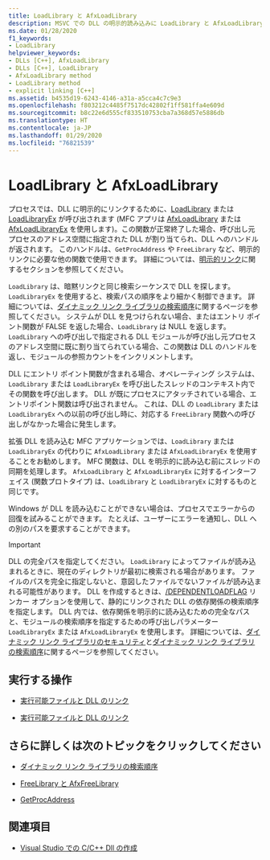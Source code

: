 ```yaml
---
title: LoadLibrary と AfxLoadLibrary
description: MSVC での DLL の明示的読み込みに LoadLibrary と AfxLoadLibrary を使用します。
ms.date: 01/28/2020
f1_keywords:
- LoadLibrary
helpviewer_keywords:
- DLLs [C++], AfxLoadLibrary
- DLLs [C++], LoadLibrary
- AfxLoadLibrary method
- LoadLibrary method
- explicit linking [C++]
ms.assetid: b4535d19-6243-4146-a31a-a5cca4c7c9e3
ms.openlocfilehash: f803212c4485f7517dc42802f1ff581ffa4e609d
ms.sourcegitcommit: b8c22e6d555cf833510753cba7a368d57e5886db
ms.translationtype: HT
ms.contentlocale: ja-JP
ms.lasthandoff: 01/29/2020
ms.locfileid: "76821539"
---
```

# <a name="loadlibrary-and-afxloadlibrary"></a>LoadLibrary と AfxLoadLibrary

プロセスでは、DLL に明示的にリンクするために、[LoadLibrary](/windows/win32/api/libloaderapi/nf-libloaderapi-loadlibraryw) または [LoadLibraryEx](/windows/win32/api/libloaderapi/nf-libloaderapi-loadlibraryexw) が呼び出されます (MFC アプリは [AfxLoadLibrary](../mfc/reference/application-information-and-management.md#afxloadlibrary) または [AfxLoadLibraryEx](../mfc/reference/application-information-and-management.md#afxloadlibraryex) を使用します)。この関数が正常終了した場合、呼び出し元プロセスのアドレス空間に指定された DLL が割り当てられ、DLL へのハンドルが返されます。 このハンドルは、`GetProcAddress` や `FreeLibrary` など、明示的リンクに必要な他の関数で使用できます。 詳細については、[明示的リンク](linking-an-executable-to-a-dll.md#linking-explicitly)に関するセクションを参照してください。

`LoadLibrary` は、暗黙リンクと同じ検索シーケンスで DLL を探します。 `LoadLibraryEx` を使用すると、検索パスの順序をより細かく制御できます。 詳細については、[ダイナミック リンク ライブラリの検索順序](/windows/win32/dlls/dynamic-link-library-search-order)に関するページを参照してください。 システムが DLL を見つけられない場合、またはエントリ ポイント関数が FALSE を返した場合、`LoadLibrary` は NULL を返します。 `LoadLibrary` への呼び出しで指定される DLL モジュールが呼び出し元プロセスのアドレス空間に既に割り当てられている場合、この関数は DLL のハンドルを返し、モジュールの参照カウントをインクリメントします。

DLL にエントリ ポイント関数が含まれる場合、オペレーティング システムは、`LoadLibrary` または `LoadLibraryEx` を呼び出したスレッドのコンテキスト内でその関数を呼び出します。 DLL が既にプロセスにアタッチされている場合、エントリポイント関数は呼び出されません。 これは、DLL の `LoadLibrary` または `LoadLibraryEx` への以前の呼び出し時に、対応する `FreeLibrary` 関数への呼び出しがなかった場合に発生します。

拡張 DLL を読み込む MFC アプリケーションでは、`LoadLibrary` または `LoadLibraryEx` の代わりに `AfxLoadLibrary` または `AfxLoadLibraryEx` を使用することをお勧めします。 MFC 関数は、DLL を明示的に読み込む前にスレッドの同期を処理します。 `AfxLoadLibrary` と `AfxLoadLibraryEx` に対するインターフェイス (関数プロトタイプ) は、`LoadLibrary` と `LoadLibraryEx` に対するものと同じです。

Windows が DLL を読み込むことができない場合は、プロセスでエラーからの回復を試みることができます。 たとえば、ユーザーにエラーを通知し、DLL への別のパスを要求することができます。

> [!IMPORTANT]
> DLL の完全パスを指定してください。 `LoadLibrary` によってファイルが読み込まれるときに、現在のディレクトリが最初に検索される場合があります。 ファイルのパスを完全に指定しないと、意図したファイルでないファイルが読み込まれる可能性があります。 DLL を作成するときは、[/DEPENDENTLOADFLAG](reference/dependentloadflag.md) リンカー オプションを使用して、静的にリンクされた DLL の依存関係の検索順序を指定します。 DLL 内では、依存関係を明示的に読み込むための完全なパスと、モジュールの検索順序を指定するための呼び出しパラメーター `LoadLibraryEx` または `AfxLoadLibraryEx` を使用します。 詳細については、[ダイナミック リンク ライブラリのセキュリティ](/windows/win32/dlls/dynamic-link-library-security)と[ダイナミック リンク ライブラリの検索順序](/windows/win32/dlls/dynamic-link-library-search-order)に関するページを参照してください。

## <a name="what-do-you-want-to-do"></a>実行する操作

- [実行可能ファイルと DLL のリンク](linking-an-executable-to-a-dll.md#linking-implicitly)

- [実行可能ファイルと DLL のリンク](linking-an-executable-to-a-dll.md#determining-which-linking-method-to-use)

## <a name="what-do-you-want-to-know-more-about"></a>さらに詳しくは次のトピックをクリックしてください

- [ダイナミック リンク ライブラリの検索順序](/windows/win32/Dlls/dynamic-link-library-search-order)

- [FreeLibrary と AfxFreeLibrary](freelibrary-and-afxfreelibrary.md)

- [GetProcAddress](getprocaddress.md)

## <a name="see-also"></a>関連項目

- [Visual Studio での C/C++ Dll の作成](dlls-in-visual-cpp.md)
